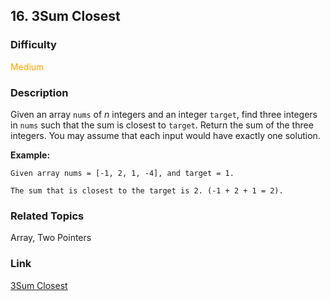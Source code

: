 ## 16. 3Sum Closest
### Difficulty

 <font color=orange>Medium</font>

### Description

Given an array `nums` of _n_ integers and an integer `target`, find three
integers in `nums` such that the sum is closest to `target`. Return the sum of
the three integers. You may assume that each input would have exactly one
solution.

**Example:**
            Given array nums = [-1, 2, 1, -4], and target = 1.        The sum that is closest to the target is 2. (-1 + 2 + 1 = 2).    


### Related Topics

Array, Two Pointers


### Link
[3Sum Closest](https://leetcode.com/problems/3sum-closest)
